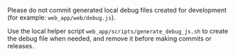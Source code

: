 Please do not commit generated local debug files created for development (for example: `web_app/web/debug.js`).

Use the local helper script `web_app/scripts/generate_debug_js.sh` to create the debug file when needed, and remove it before making commits or releases.
